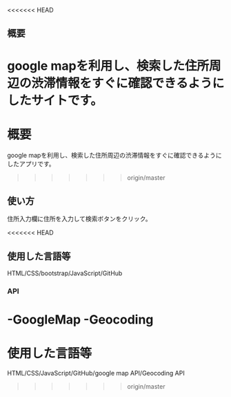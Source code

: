 <<<<<<< HEAD
## 概要
google mapを利用し、検索した住所周辺の渋滞情報をすぐに確認できるようにしたサイトです。
=======
# 概要
google mapを利用し、検索した住所周辺の渋滞情報をすぐに確認できるようにしたアプリです。
>>>>>>> origin/master

## 使い方
住所入力欄に住所を入力して検索ボタンをクリック。

<<<<<<< HEAD
## 使用した言語等
HTML/CSS/bootstrap/JavaScript/GitHub

### API
-GoogleMap
-Geocoding
=======
# 使用した言語等
HTML/CSS/JavaScript/GitHub/google map API/Geocoding API
>>>>>>> origin/master
